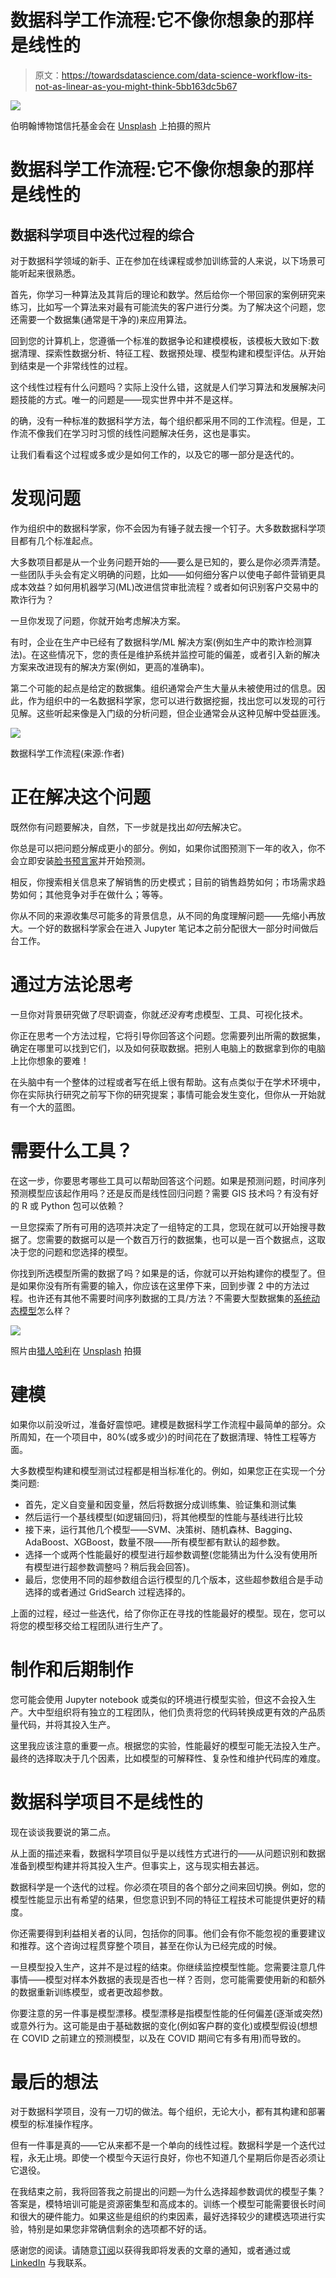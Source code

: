 # 数据科学工作流程:它不像你想象的那样是线性的

> 原文：<https://towardsdatascience.com/data-science-workflow-its-not-as-linear-as-you-might-think-5bb163dc5b67>

![](img/a1d1ea9d6016b3f2cd11f62249e70866.png)

伯明翰博物馆信托基金会在 [Unsplash](https://unsplash.com?utm_source=medium&utm_medium=referral) 上拍摄的照片

# 数据科学工作流程:它不像你想象的那样是线性的

## 数据科学项目中迭代过程的综合

对于数据科学领域的新手、正在参加在线课程或参加训练营的人来说，以下场景可能听起来很熟悉。

首先，你学习一种算法及其背后的理论和数学。然后给你一个带回家的案例研究来练习，比如写一个算法来对最有可能流失的客户进行分类。为了解决这个问题，您还需要一个数据集(通常是干净的)来应用算法。

回到您的计算机上，您遵循一个标准的数据争论和建模模板，该模板大致如下:数据清理、探索性数据分析、特征工程、数据预处理、模型构建和模型评估。从开始到结束是一个非常线性的过程。

这个线性过程有什么问题吗？实际上没什么错，这就是人们学习算法和发展解决问题技能的方式。唯一的问题是——现实世界中并不是这样。

的确，没有一种标准的数据科学方法，每个组织都采用不同的工作流程。但是，工作流不像我们在学习时习惯的线性问题解决任务，这也是事实。

让我们看看这个过程或多或少是如何工作的，以及它的哪一部分是迭代的。

# 发现问题

作为组织中的数据科学家，你不会因为有锤子就去搜一个钉子。大多数数据科学项目都有几个标准起点。

大多数项目都是从一个业务问题开始的——要么是已知的，要么是你必须弄清楚。一些团队手头会有定义明确的问题，比如——如何细分客户以使电子邮件营销更具成本效益？如何用机器学习(ML)改进信贷审批流程？或者如何识别客户交易中的欺诈行为？

一旦你发现了问题，你就开始考虑解决方案。

有时，企业在生产中已经有了数据科学/ML 解决方案(例如生产中的欺诈检测算法)。在这些情况下，您的责任是维护系统并监控可能的偏差，或者引入新的解决方案来改进现有的解决方案(例如，更高的准确率)。

第二个可能的起点是给定的数据集。组织通常会产生大量从未被使用过的信息。因此，作为组织中的一名数据科学家，您可以进行数据挖掘，找出您可以发现的可行见解。这些听起来像是入门级的分析问题，但企业通常会从这种见解中受益匪浅。

![](img/29d38cb13c57f33decf5c648c87342e6.png)

数据科学工作流程(来源:作者)

# 正在解决这个问题

既然你有问题要解决，自然，下一步就是找出*如何*去解决它。

你总是可以把问题分解成更小的部分。例如，如果你试图预测下一年的收入，你不会立即安装[脸书预言家](https://facebook.github.io/prophet/)并开始预测。

相反，你搜索相关信息来了解销售的历史模式；目前的销售趋势如何；市场需求趋势如何；其他竞争对手在做什么；等等。

你从不同的来源收集尽可能多的背景信息，从不同的角度理解问题——先缩小再放大。一个好的数据科学家会在进入 Jupyter 笔记本之前分配很大一部分时间做后台工作。

# 通过方法论思考

一旦你对背景研究做了尽职调查，你就*还没有*考虑模型、工具、可视化技术。

你正在思考一个方法过程，它将引导你回答这个问题。您需要列出所需的数据集，确定在哪里可以找到它们，以及如何获取数据。把别人电脑上的数据拿到你的电脑上比你想象的要难！

在头脑中有一个整体的过程或者写在纸上很有帮助。这有点类似于在学术环境中，你在实际执行研究之前写下你的研究提案；事情可能会发生变化，但你从一开始就有一个大的蓝图。

# 需要什么工具？

在这一步，你要思考哪些工具可以帮助回答这个问题。如果是预测问题，时间序列预测模型应该起作用吗？还是反而是线性回归问题？需要 GIS 技术吗？有没有好的 R 或 Python 包可以依赖？

一旦您探索了所有可用的选项并决定了一组特定的工具，您现在就可以开始搜寻数据了。您需要的数据可以是一个数百万行的数据集，也可以是一百个数据点，这取决于您的问题和您选择的模型。

你找到所选模型所需的数据了吗？如果是的话，你就可以开始构建你的模型了。但是如果你没有所有需要的输入，你应该在这里停下来，回到步骤 2 中的方法过程。也许还有其他不需要时间序列数据的工具/方法？不需要大型数据集的[系统动态模型](https://mabalam.github.io//system-dynamics/)怎么样？

![](img/d4ea628077414fe84d9946abd03ba94e.png)

照片由[猎人哈利](https://unsplash.com/@hnhmarketing?utm_source=medium&utm_medium=referral)在 [Unsplash](https://unsplash.com?utm_source=medium&utm_medium=referral) 拍摄

# 建模

如果你以前没听过，准备好震惊吧。建模是数据科学工作流程中最简单的部分。众所周知，在一个项目中，80%(或多或少)的时间花在了数据清理、特性工程等方面。

大多数模型构建和模型测试过程都是相当标准化的。例如，如果您正在实现一个分类问题:

*   首先，定义自变量和因变量，然后将数据分成训练集、验证集和测试集
*   然后运行一个基线模型(如逻辑回归)，将其他模型的性能与基线进行比较
*   接下来，运行其他几个模型——SVM、决策树、随机森林、Bagging、AdaBoost、XGBoost，数量不限——所有模型都有默认的超参数。
*   选择一个或两个性能最好的模型进行超参数调整(您能猜出为什么没有使用所有模型进行超参数调整吗？稍后我会回答)。
*   最后，您使用不同的超参数组合运行模型的几个版本，这些超参数组合是手动选择的或者通过 GridSearch 过程选择的。

上面的过程，经过一些迭代，给了你你正在寻找的性能最好的模型。现在，您可以将您的模型移交给工程团队进行生产了。

# 制作和后期制作

您可能会使用 Jupyter notebook 或类似的环境进行模型实验，但这不会投入生产。大中型组织将有独立的工程团队，他们负责将您的代码转换成更有效的产品质量代码，并将其投入生产。

这里我应该注意的重要一点。根据您的实验，性能最好的模型可能无法投入生产。最终的选择取决于几个因素，比如模型的可解释性、复杂性和维护代码库的难度。

# 数据科学项目不是线性的

现在谈谈我要说的第二点。

从上面的描述来看，数据科学项目似乎是以线性方式进行的——从问题识别和数据准备到模型构建并将其投入生产。但事实上，这与现实相去甚远。

数据科学是一个迭代的过程。你必须在项目的各个部分之间来回切换。例如，您的模型性能显示出有希望的结果，但您意识到不同的特征工程技术可能提供更好的精度。

你还需要得到利益相关者的认同，包括你的同事。他们会有你不能忽视的重要建议和推荐。这个咨询过程贯穿整个项目，甚至在你认为已经完成的时候。

一旦模型投入生产，这并不是过程的结束。你继续监控模型性能。您需要注意几件事情——模型对样本外数据的表现是否也一样？否则，您可能需要使用新的和额外的数据重新训练模型，或者更改超参数。

你要注意的另一件事是模型漂移。模型漂移是指模型性能的任何偏差(逐渐或突然)或意外行为。这可能是由于基础数据的变化(例如客户群的变化)或模型假设(想想在 COVID 之前建立的预测模型，以及在 COVID 期间它有多有用)而导致的。

# 最后的想法

对于数据科学项目，没有一刀切的做法。每个组织，无论大小，都有其构建和部署模型的标准操作程序。

但有一件事是真的——它从来都不是一个单向的线性过程。数据科学是一个迭代过程，永无止境。即使一个模型今天运行良好，你也不知道几个星期后你是否必须让它退役。

在我结束之前，我将回答我之前提出的问题—为什么选择超参数调优的模型子集？答案是，模特培训可能是资源密集型和高成本的。训练一个模型可能需要很长时间和很大的硬件能力。如果这些是组织的约束因素，最好选择较少的建模选项进行实验，特别是如果您非常确信剩余的选项都不好的话。

感谢您的阅读。请随意[订阅](https://mab-datasc.medium.com/subscribe)以获得我即将发表的文章的通知，或者通过或 [LinkedIn](https://www.linkedin.com/in/mab-alam/) 与我联系。